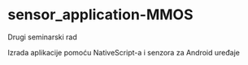 # sensor_application-MMOS

Drugi seminarski rad 

Izrada aplikacije pomoću NativeScript-a i senzora za Android uređaje
